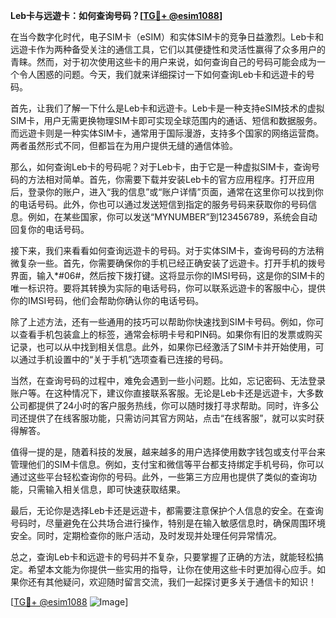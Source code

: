 **Leb卡与远遊卡：如何查询号码？[[TG💪+ @esim1088](https://t.me/s/esim1088)]**

在当今数字化时代，电子SIM卡（eSIM）和实体SIM卡的竞争日益激烈。Leb卡和远遊卡作为两种备受关注的通信工具，它们以其便捷性和灵活性赢得了众多用户的青睐。然而，对于初次使用这些卡的用户来说，如何查询自己的号码可能会成为一个令人困惑的问题。今天，我们就来详细探讨一下如何查询Leb卡和远遊卡的号码。

首先，让我们了解一下什么是Leb卡和远遊卡。Leb卡是一种支持eSIM技术的虚拟SIM卡，用户无需更换物理SIM卡即可实现全球范围内的通话、短信和数据服务。而远遊卡则是一种实体SIM卡，通常用于国际漫游，支持多个国家的网络运营商。两者虽然形式不同，但都旨在为用户提供无缝的通信体验。

那么，如何查询Leb卡的号码呢？对于Leb卡，由于它是一种虚拟SIM卡，查询号码的方法相对简单。首先，你需要下载并安装Leb卡的官方应用程序。打开应用后，登录你的账户，进入“我的信息”或“账户详情”页面，通常在这里你可以找到你的电话号码。此外，你也可以通过发送短信到指定的服务号码来获取你的号码信息。例如，在某些国家，你可以发送“MYNUMBER”到123456789，系统会自动回复你的电话号码。

接下来，我们来看看如何查询远遊卡的号码。对于实体SIM卡，查询号码的方法稍微复杂一些。首先，你需要确保你的手机已经正确安装了远遊卡。打开手机的拨号界面，输入*#06#，然后按下拨打键。这将显示你的IMSI号码，这是你的SIM卡的唯一标识符。要将其转换为实际的电话号码，你可以联系远遊卡的客服中心，提供你的IMSI号码，他们会帮助你确认你的电话号码。

除了上述方法，还有一些通用的技巧可以帮助你快速找到SIM卡号码。例如，你可以查看手机包装盒上的标签，通常会标明卡号和PIN码。如果你有旧的发票或购买记录，也可以从中找到相关信息。此外，如果你已经激活了SIM卡并开始使用，可以通过手机设置中的“关于手机”选项查看已连接的号码。

当然，在查询号码的过程中，难免会遇到一些小问题。比如，忘记密码、无法登录账户等。在这种情况下，建议你直接联系客服。无论是Leb卡还是远遊卡，大多数公司都提供了24小时的客户服务热线，你可以随时拨打寻求帮助。同时，许多公司还提供了在线客服功能，只需访问其官方网站，点击“在线客服”，就可以实时获得解答。

值得一提的是，随着科技的发展，越来越多的用户选择使用数字钱包或支付平台来管理他们的SIM卡信息。例如，支付宝和微信等平台都支持绑定手机号码，你可以通过这些平台轻松查询你的号码。此外，一些第三方应用也提供了类似的查询功能，只需输入相关信息，即可快速获取结果。

最后，无论你是选择Leb卡还是远遊卡，都需要注意保护个人信息的安全。在查询号码时，尽量避免在公共场合进行操作，特别是在输入敏感信息时，确保周围环境安全。同时，定期检查你的账户活动，及时发现并处理任何异常情况。

总之，查询Leb卡和远遊卡的号码并不复杂，只要掌握了正确的方法，就能轻松搞定。希望本文能为你提供一些实用的指导，让你在使用这些卡时更加得心应手。如果你还有其他疑问，欢迎随时留言交流，我们一起探讨更多关于通信卡的知识！

[[TG💪+ @esim1088](https://t.me/s/esim1088) ![Image](https://i.postimg.cc/4NQfJmqS/Snipaste-2025-05-13-00-14-12.png)]